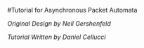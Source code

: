 #Tutorial for Asynchronous Packet Automata

_Original Design by Neil Gershenfeld_

_Tutorial Written by Daniel Cellucci_